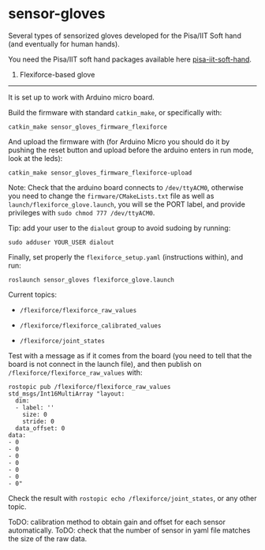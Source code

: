 sensor-gloves
=============

Several types of sensorized gloves developed for the Pisa/IIT Soft hand (and eventually for human hands).

You need the Pisa/IIT soft hand packages available here [pisa-iit-soft-hand](https://github.com/CentroEPiaggio/pisa-iit-soft-hand).

1. Flexiforce-based glove
-------------------------

It is set up to work with Arduino micro board.

Build the firmware with standard `catkin_make`, or specifically with:

`catkin_make sensor_gloves_firmware_flexiforce`

And upload the firmware with (for Arduino Micro you should do it by pushing the reset button and upload before the arduino enters in run mode, look at the leds):

`catkin_make sensor_gloves_firmware_flexiforce-upload`

Note: Check that the arduino board connects to `/dev/ttyACM0`, otherwise you need to change the `firmware/CMakeLists.txt` file as well as `launch/flexiforce_glove.launch`, you will se the PORT label, and provide privileges with `sudo chmod 777 /dev/ttyACM0`.

Tip: add your user to the `dialout` group to avoid sudoing by running:

`sudo adduser YOUR_USER dialout`

Finally, set properly the `flexiforce_setup.yaml` (instructions within), and run:

`roslaunch sensor_gloves flexiforce_glove.launch`

Current topics:

 - `/flexiforce/flexiforce_raw_values`

 - `/flexiforce/flexiforce_calibrated_values`

 - `/flexiforce/joint_states`

Test with a message as if it comes from the board (you need to tell that the board is not connect in the launch file), and then publish on `/flexiforce/flexiforce_raw_values` with:

```
rostopic pub /flexiforce/flexiforce_raw_values std_msgs/Int16MultiArray "layout:
  dim:
  - label: ''
    size: 0
    stride: 0
  data_offset: 0
data:
- 0
- 0
- 0
- 0
- 0
- 0
- 0" 
```

Check the result with `rostopic echo /flexiforce/joint_states`, or any other topic.

ToDO: calibration method to obtain gain and offset for each sensor automatically.
ToDO: check that the number of sensor in yaml file matches the size of the raw data.
